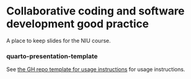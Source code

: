 # Collaborative coding and software development good practice

A place to keep slides for the NIU course.

### quarto-presentation-template

See [the GH repo template for usage instructions](https://github.com/neuroinformatics-unit/quarto-presentation-template/blob/main/README.md) for usage instructions.
